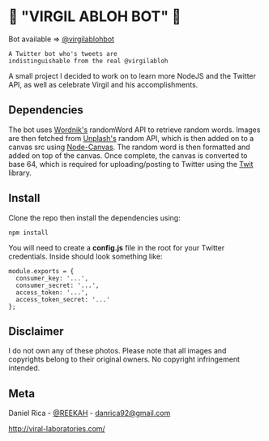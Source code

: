 # 🚧 "VIRGIL ABLOH BOT" 🚧

Bot available ⇒ [@virgilablohbot](https://twitter.com/virgilablohbot)

```
A Twitter bot who's tweets are
indistinguishable from the real @virgilabloh
```

A small project I decided to work on to learn more NodeJS and the Twitter API, as well as celebrate Virgil and his accomplishments.

## Dependencies
The bot uses [Wordnik's](http://developer.wordnik.com/) randomWord API to retrieve random words. Images are then fetched from [Unplash's](https://source.unsplash.com/) random API, which is then added on to a canvas src using [Node-Canvas](https://github.com/Automattic/node-canvas). The random word is then formatted and added on top of the canvas. Once complete, the canvas is converted to base 64, which is required for uploading/posting to Twitter using the [Twit](https://github.com/ttezel/twit) library.

## Install
Clone the repo then install the dependencies using:
```
npm install
```
You will need to create a **config.js** file in the root for your Twitter credentials. Inside should look something like:
```
module.exports = {
  consumer_key: '...',
  consumer_secret: '...',
  access_token: '...',
  access_token_secret: '...'
};
```

## Disclaimer
I do not own any of these photos. Please note that all images and copyrights belong to their original owners. No copyright infringement intended.

## Meta
Daniel Rica - [@REEKAH](http://reekah.now.sh/) - danrica92@gmail.com

http://viral-laboratories.com/
